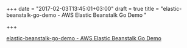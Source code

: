 +++
date = "2017-02-03T13:45:01+03:00"
draft = true
title = "elastic-beanstalk-go-demo - AWS Elastic Beanstalk Go Demo "

+++

<p><a href="https://t.co/CArwHHhx4V">elastic-beanstalk-go-demo - AWS Elastic Beanstalk Go Demo </a></p>
